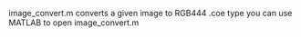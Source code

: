 image_convert.m converts a given image to RGB444 .coe type
you can use MATLAB to open image_convert.m
